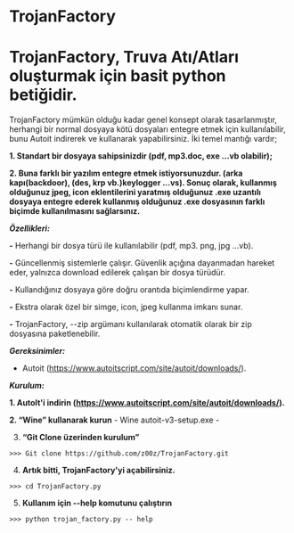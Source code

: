 # TrojanFactory

# TrojanFactory, Truva Atı/Atları oluşturmak için basit python betiğidir.

TrojanFactory mümkün olduğu kadar genel konsept olarak tasarlanmıştır, herhangi bir normal dosyaya kötü dosyaları entegre etmek için kullanılabilir, bunu Autoit indirerek ve kullanarak yapabilirsiniz. 
İki temel mantığı vardır; 

**1. Standart bir dosyaya sahipsinizdir (pdf, mp3.doc, exe ...vb olabilir);**

**2. Buna farklı bir yazılım entegre etmek istiyorsunuzdur. (arka kapı(backdoor), (des, krp vb.)keylogger ...vs).
Sonuç olarak, kullanmış olduğunuz jpeg, icon eklentilerini yaratmış olduğunuz .exe uzantılı dosyaya entegre ederek kullanmış olduğunuz .exe dosyasının farklı biçimde kullanılmasını sağlarsınız.**

***Özellikleri:***

**-** Herhangi bir dosya türü ile kullanılabilir (pdf, mp3. png, jpg ...vb).

**-** Güncellenmiş sistemlerle çalışır. Güvenlik açığına dayanmadan hareket eder, yalnızca download edilerek çalışan bir dosya türüdür.

**-** Kullandığınız dosyaya göre doğru orantıda biçimlendirme yapar.

**-** Ekstra olarak özel bir simge, icon, jpeg kullanma imkanı sunar.

**-** TrojanFactory, --zip argümanı kullanılarak otomatik olarak bir zip dosyasına paketlenebilir.

***Gereksinimler:***
  - Autoit (https://www.autoitscript.com/site/autoit/downloads/).

  
***Kurulum:***

 **1. AutoIt'i indirin (https://www.autoitscript.com/site/autoit/downloads/).**

 **2. “Wine” kullanarak kurun**
      - Wine autoit-v3-setup.exe -

  3. **“Git Clone üzerinden kurulum”**

    >>> Git clone https://github.com/z00z/TrojanFactory.git
  4. **Artık bitti, TrojanFactory'yi açabilirsiniz.**

    >>> cd TrojanFactory.py
  5. **Kullanım için --help komutunu çalıştırın**

    >>> python trojan_factory.py -- help
